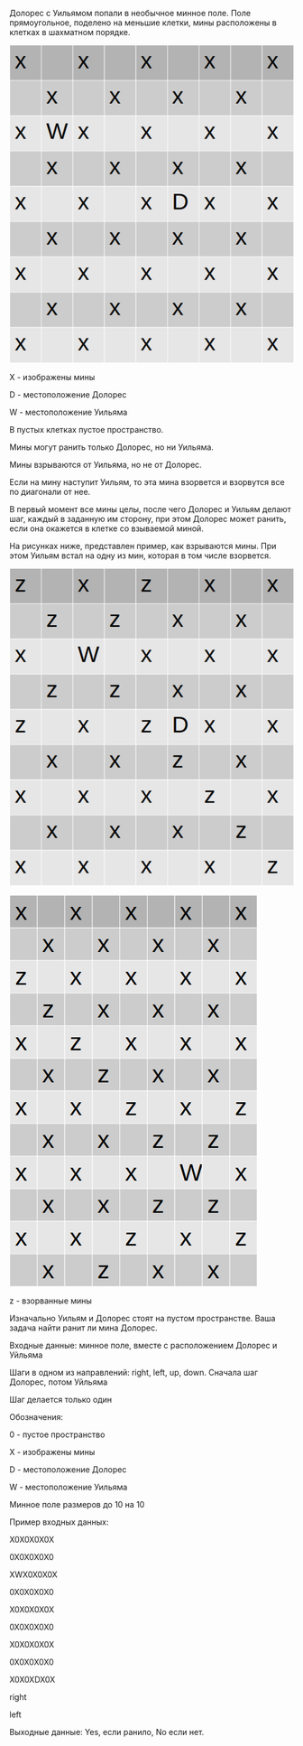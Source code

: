 Долорес с Уильямом попали в необычное минное поле. Поле прямоугольное, поделено на меньшие клетки, мины расположены в клетках в шахматном порядке. 

![](../img/t11i1.png)

X - изображены мины

D - местоположение Долорес

W - местоположение Уильяма

В пустых клетках пустое пространство. 

Мины могут ранить только Долорес, но ни Уильяма. 

Мины взрываются от Уильяма, но не от Долорес. 

Если на мину наступит Уильям, то эта мина взорвется и взорвутся все по диагонали от нее. 

В первый момент все мины целы, после чего Долорес и Уильям делают шаг, каждый в заданную им сторону, при этом Долорес может ранить, если она окажется в клетке со взываемой миной. 

На рисунках ниже, представлен пример, как взрываются мины. При этом Уильям встал на одну из мин, которая в том числе  взорвется.



![](../img/t11i2.png)

![](../img/t11i3.png)

z - взорванные мины

Изначально Уильям и Долорес стоят на пустом пространстве. Ваша задача найти ранит ли мина Долорес. 

Входные данные: минное поле, вместе с расположением Долорес и Уйльяма

Шаги в одном из направлений: right, left, up, down. Сначала шаг Долорес, потом Уйльяма

Шаг делается только один

Обозначения: 

0 - пустое пространство

X - изображены мины

D - местоположение Долорес

W - местоположение Уильяма

Минное поле размеров до 10 на 10

Пример входных данных: 

X0X0X0X0X

0X0X0X0X0

XWX0X0X0X

0X0X0X0X0

X0X0X0X0X

0X0X0X0X0

X0X0X0X0X

0X0X0X0X0

X0X0XDX0X

right

left

Выходные данные: Yes, если ранило, No если нет. 

